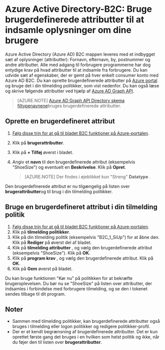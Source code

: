 <properties
    pageTitle="Azure Active Directory-B2C: Brugerdefinerede attributter | Microsoft Azure"
    description="Sådan bruges brugerdefinerede attributter i Azure Active Directory B2C for at indsamle oplysninger om dine brugere"
    services="active-directory-b2c"
    documentationCenter=""
    authors="swkrish"
    manager="mbaldwin"
    editor="bryanla"/>

<tags
    ms.service="active-directory-b2c"
    ms.workload="identity"
    ms.tgt_pltfrm="na"
    ms.devlang="na"
    ms.topic="article"
    ms.date="07/24/2016"
    ms.author="swkrish"/>

#  <a name="azure-active-directory-b2c-use-custom-attributes-to-collect-information-about-your-consumers"></a>Azure Active Directory-B2C: Bruge brugerdefinerede attributter til at indsamle oplysninger om dine brugere

Azure Active Directory (Azure AD) B2C mappen leveres med et indbygget sæt af oplysninger (attributter): Fornavn, efternavn, by, postnummer og andre attributter. Alle med adgang til forbrugere programmerne har dog entydige krav på hvad attributter til at indsamle fra forbrugere. Du kan udvide sæt af egenskaber, der er gemt på hver enkelt consumer konto med Azure AD B2C. Du kan oprette brugerdefinerede attributter på [Azure portal](https://portal.azure.com/) og bruge det i din tilmelding politikker, som vist nedenfor. Du kan også læse og skrive følgende attributter ved hjælp af [Azure AD Graph API](active-directory-b2c-devquickstarts-graph-dotnet.md).

> [AZURE.NOTE]
[Azure AD Graph API Directory skema filtypenavnene](https://msdn.microsoft.com/library/azure/dn720459.aspx)bruges brugerdefinerede attributter.

## <a name="create-a-custom-attribute"></a>Oprette en brugerdefineret attribut

1. [Følg disse trin for at gå til bladet B2C funktioner på Azure-portalen](active-directory-b2c-app-registration.md#navigate-to-the-b2c-features-blade).
2. Klik på **brugerattributter**.
3. Klik på **+ Tilføj** øverst i bladet.
4. Angiv et **navn** til den brugerdefinerede attribut (eksempelvis "ShoeSize") og eventuelt en **Beskrivelse**. Klik på **Opret**.

    > [AZURE.NOTE]
    Der findes i øjeblikket kun "Streng" **Datatype** .

Den brugerdefinerede attribut er nu tilgængelig på listen over **brugerattributter**og til brug i din tilmelding politikker.

## <a name="use-a-custom-attribute-in-your-sign-up-policy"></a>Bruge en brugerdefineret attribut i din tilmelding politik

1. [Følg disse trin for at gå til bladet B2C funktioner på Azure-portalen](active-directory-b2c-app-registration.md#navigate-to-the-b2c-features-blade).
2. Klik på **tilmelding politikker**.
3. Klik på din tilmelding politik (eksempelvis "B2C_1_SiUp") for at åbne den. Klik på **Rediger** på øverst del af bladet.
4. Klik på **tilmelding attributter** , og vælg den brugerdefinerede attribut (eksempelvis "ShoeSize"). Klik på **OK**.
5. Klik på **program krav** , og vælg den brugerdefinerede attribut. Klik på **OK**.
6. Klik på **Gem** øverst på bladet.

Du kan bruge funktionen "Kør nu" på politikken for at bekræfte brugeroplevelsen. Du bør nu se "ShoeSize" på listen over attributter, der indsamles i forbindelse med forbrugere tilmelding, og se den i tokenet sendes tilbage til dit program.

## <a name="notes"></a>Noter

- Sammen med tilmelding politikker, kan brugerdefinerede attributter også bruges i tilmelding eller logon politikker og redigere politikker-profil.
- Der er et kendt begrænsning af brugerdefinerede attributter. Det er kun oprettet første gang det bruges i en hvilken som helst politik og ikke, når du føjer den til listen over **brugerattributter**.
